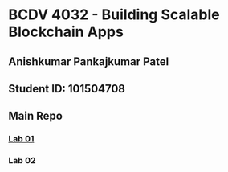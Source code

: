 # BCDV 4032 - Building Scalable Blockchain Apps

## Anishkumar Pankajkumar Patel

## Student ID: 101504708

## Main Repo

### [Lab 01](../Lab_01)

### Lab 02
